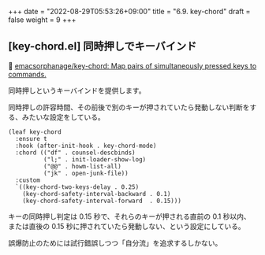+++
date = "2022-08-29T05:53:26+09:00"
title = "6.9. key-chord"
draft = false
weight = 9
+++
## [key-chord.el] 同時押しでキーバインド
🔗 [emacsorphanage/key-chord: Map pairs of simultaneously pressed keys to commands.](https://github.com/emacsorphanage/key-chord) 

同時押しというキーバインドを提供します。

同時押しの許容時間、その前後で別のキーが押されていたら発動しない判断をする、みたいな設定をしている。

```elisp
(leaf key-chord
  :ensure t
  :hook (after-init-hook . key-chord-mode)
  :chord (("df" . counsel-descbinds)
		  ("l;" . init-loader-show-log)
		  ("@@" . howm-list-all)
		  ("jk" . open-junk-file))
  :custom
  `((key-chord-two-keys-delay . 0.25)
	(key-chord-safety-interval-backward . 0.1)
	(key-chord-safety-interval-forward  . 0.15)))
```
キーの同時押し判定は 0.15 秒で、それらのキーが押される直前の 0.1 秒以内、または直後の 0.15 秒に押されていたら発動しない、という設定にしている。

誤爆防止のためには試行錯誤しつつ「自分流」を追求するしかない。
